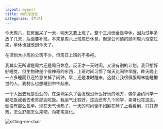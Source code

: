 ```yaml
---
layout: mypost
title: 向死宅进化
categories: [生活]
---
```


今天周六，在房里呆了一天，明天又要上班了。整个三月份全是单休，因为过年多放了几天，后面要补班。本来是周六上班周日休息，但是公司请的顾问周六没空过来，单休也就改到今天了。 


在深圳大小周的公司不少，但周日上班的不多吧。



我其实无所谓是周六还是周日休息，反正才一天时间，又没有别的计划，我只想好好睡觉。但生物钟是个很神奇的东西，上班时间习惯了每天比闹钟早醒，昨天晚上一点多睡而且还特意关掉了闹钟，早上还是准时醒来。这就让我很佩服周末能睡懒觉的人，我特么也想睡到中午起来。



一个人出去玩是没劲的，在深圳呆久了会发现没什么好玩的地方，偶尔会约同学一起吃饭或者去老哥那边吃饭。我运气比较好，这边还有几个同学，亲哥也在这边，倒没有那么孤单。现在天气也热了，一天的时间倒不如躺在椅子上看看剧，打打游戏，怎么舒服怎么来吧，向死宅进化。

![sitting-on-chair](sitting-on-chair.png)
